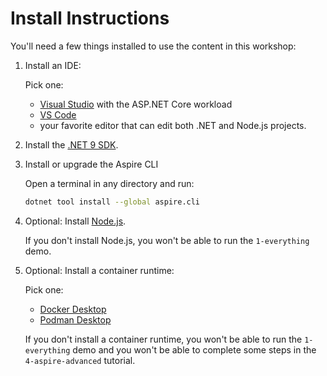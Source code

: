 Install Instructions
====================

You'll need a few things installed to use the content in this workshop:

1. Install an IDE:

   Pick one:

   - [Visual Studio](https://visualstudio.microsoft.com/downloads/) with the ASP.NET Core workload
   - [VS Code](https://code.visualstudio.com/download)
   - your favorite editor that can edit both .NET and Node.js projects.

2. Install the [.NET 9 SDK](https://dotnet.microsoft.com/en-us/download/dotnet).

3. Install or upgrade the Aspire CLI

   Open a terminal in any directory and run:

   ```sh
   dotnet tool install --global aspire.cli
   ```

4. Optional: Install [Node.js](https://nodejs.org/en/download).

   If you don't install Node.js, you won't be able to run the `1-everything` demo.

5. Optional: Install a container runtime:

   Pick one:

   - [Docker Desktop](https://www.docker.com/products/docker-desktop/)
   - [Podman Desktop](https://podman-desktop.io/downloads)

   If you don't install a container runtime, you won't be able to run the `1-everything` demo and you won't be able to complete some steps in the `4-aspire-advanced` tutorial.
